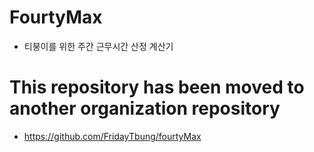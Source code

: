 # FourtyMax

- 티붕이를 위한 주간 근무시간 산정 계산기

#  This repository has been moved to another organization repository

- https://github.com/FridayTbung/fourtyMax

